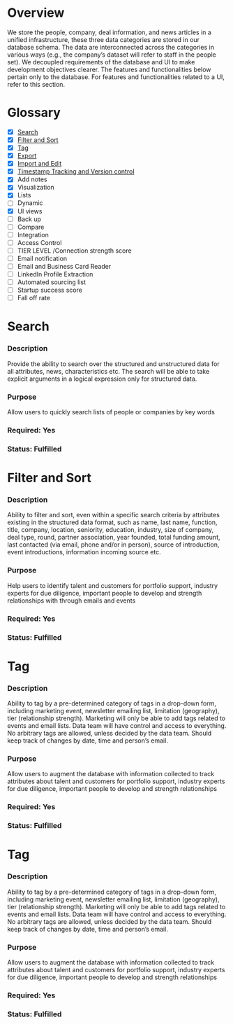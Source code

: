 # Overview
We store the people, company, deal information, and news articles in a unified infrastructure, these three data categories are stored in our database schema. The data are interconnected across the categories in various ways (e.g., the company’s dataset will refer to staff in the people set). We decoupled requirements of the database and UI to make development objectives clearer. The features and functionalities below pertain only to the database. For features and functionalities related to a UI, refer to this section. 

# Glossary

- [x]  [Search](#search)
- [x]  [Filter and Sort](#filter-and-sort)
- [x]  [Tag](#tag)
- [x]  [Export](#export)
- [x]  [Import and Edit](#import-and-edit)
- [x]  [Timestamp Tracking and Version control](#timestamp-tracking-and-version-control)
- [x]  Add notes
- [x]  Visualization
- [x]  Lists
- [ ]  Dynamic
- [x]  UI views
- [ ]  Back up
- [ ]  Compare
- [ ]  Integration
- [ ]  Access Control
- [ ]  TIER LEVEL /Connection strength score
- [ ]  Email notification
- [ ]  Email and Business Card Reader
- [ ]  LinkedIn Profile Extraction
- [ ]  Automated sourcing list
- [ ]  Startup success score
- [ ]  Fall off rate

# Search

### Description

Provide the ability to search over the structured and unstructured data for all attributes, news, characteristics etc. The search will be able to take explicit arguments in a logical expression only for structured data.

### Purpose

Allow users to quickly search lists of people or companies by key words

### Required: Yes

### Status: Fulfilled


# Filter and Sort

### Description

Ability to filter and sort, even within a specific search criteria by attributes existing in the structured data format, such as name, last name, function, title, company, location, seniority, education, industry, size of company, deal type, round, partner association, year founded, total funding amount, last contacted (via email, phone and/or in person), source of introduction, event introductions, information incoming source etc.

### Purpose

Help users to identify talent and customers for portfolio support, industry experts for due diligence, important people to develop and strength relationships with through emails and events

### Required: Yes

### Status: Fulfilled

# Tag

### Description

Ability to tag by a pre-determined category of tags in a drop-down form, including marketing event, newsletter emailing list, limitation (geography), tier (relationship strength). Marketing will only be able to add tags related to events and email lists. Data team will have control and access to everything. No arbitrary tags are allowed, unless decided by the data team. Should keep track of changes by date, time and person’s email.

### Purpose

Allow users to augment the database with information collected to track attributes about talent and customers for portfolio support, industry experts for due diligence, important people to develop and strength relationships

### Required: Yes

### Status: Fulfilled

# Tag

### Description

Ability to tag by a pre-determined category of tags in a drop-down form, including marketing event, newsletter emailing list, limitation (geography), tier (relationship strength). Marketing will only be able to add tags related to events and email lists. Data team will have control and access to everything. No arbitrary tags are allowed, unless decided by the data team. Should keep track of changes by date, time and person’s email.

### Purpose

Allow users to augment the database with information collected to track attributes about talent and customers for portfolio support, industry experts for due diligence, important people to develop and strength relationships

### Required: Yes

### Status: Fulfilled
